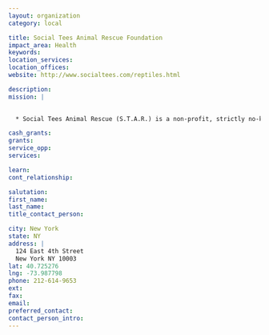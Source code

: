 ```yaml
---
layout: organization
category: local

title: Social Tees Animal Rescue Foundation
impact_area: Health
keywords: 
location_services: 
location_offices: 
website: http://www.socialtees.com/reptiles.html

description: 
mission: |
  

  * Social Tees Animal Rescue (S.T.A.R.) is a non-profit, strictly no-kill 501c3 organization that takes abandoned animals from the kill shelters and provides them with a safe haven and veterinary care until they are placed in a proper home.

cash_grants: 
grants: 
service_opp: 
services: 

learn: 
cont_relationship: 

salutation: 
first_name: 
last_name: 
title_contact_person: 

city: New York
state: NY
address: |
  124 East 4th Street     
  New York NY 10003
lat: 40.725276
lng: -73.987798
phone: 212-614-9653
ext: 
fax: 
email: 
preferred_contact: 
contact_person_intro: 
---
```


